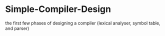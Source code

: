 # Simple-Compiler-Design
the first few phases of designing a compiler (lexical analyser, symbol table, and parser)
